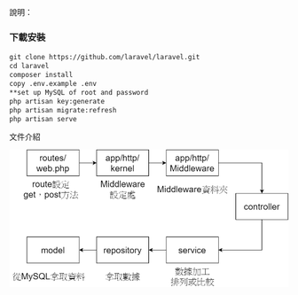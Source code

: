 說明：

### 下載安裝
~~~
git clone https://github.com/laravel/laravel.git
cd laravel
composer install 
copy .env.example .env
**set up MySQL of root and password
php artisan key:generate
php artisan migrate:refresh
php artisan serve
~~~

文件介紹

![image](https://github.com/iachievedream/demo_code/blob/master/picture/Laravel/laravel_process.png)

